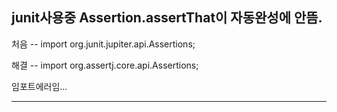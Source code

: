 ## junit사용중 Assertion.assertThat이 자동완성에 안뜸.

처음 -- import org.junit.jupiter.api.Assertions;

해결 -- import org.assertj.core.api.Assertions;

임포트에러임... 
***